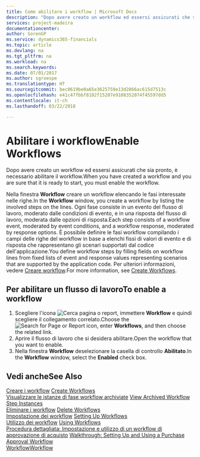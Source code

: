 ```yaml
---
title: Come abilitare i workflow | Microsoft Docs
description: "Dopo avere creato un workflow ed essersi assicurati che sia pronto, è necessario abilitare il workflow."
services: project-madeira
documentationcenter: 
author: SorenGP
ms.service: dynamics365-financials
ms.topic: article
ms.devlang: na
ms.tgt_pltfrm: na
ms.workload: na
ms.search.keywords: 
ms.date: 07/01/2017
ms.author: sgroespe
ms.translationtype: HT
ms.sourcegitcommit: bec0619be0a65e3625759e13d2866ac615d7513c
ms.openlocfilehash: e41c47fbbf8102f15207e9108352074f45597dd5
ms.contentlocale: it-ch
ms.lasthandoff: 03/22/2018

---
```

# <a name="enable-workflows"></a><span data-ttu-id="426ec-103">Abilitare i workflow</span><span class="sxs-lookup"><span data-stu-id="426ec-103">Enable Workflows</span></span>
<span data-ttu-id="426ec-104">Dopo avere creato un workflow ed essersi assicurati che sia pronto, è necessario abilitare il workflow.</span><span class="sxs-lookup"><span data-stu-id="426ec-104">When you have created a workflow and you are sure that it is ready to start, you must enable the workflow.</span></span>  

 <span data-ttu-id="426ec-105">Nella finestra **Workflow** creare un workflow elencando le fasi interessate nelle righe.</span><span class="sxs-lookup"><span data-stu-id="426ec-105">In the **Workflow** window, you create a workflow by listing the involved steps on the lines.</span></span> <span data-ttu-id="426ec-106">Ogni fase consiste in un evento del flusso di lavoro, moderato dalle condizioni di evento, e in una risposta del flusso di lavoro, moderata dalle opzioni di risposta.</span><span class="sxs-lookup"><span data-stu-id="426ec-106">Each step consists of a workflow event, moderated by event conditions, and a workflow response, moderated by response options.</span></span> <span data-ttu-id="426ec-107">È possibile definire le fasi workflow compilando i campi delle righe del workflow in base a elenchi fissi di valori di evento e di risposta che rappresentano gli scenari supportati dal codice dell'applicazione.</span><span class="sxs-lookup"><span data-stu-id="426ec-107">You define workflow steps by filling fields on workflow lines from fixed lists of event and response values representing scenarios that are supported by the application code.</span></span> <span data-ttu-id="426ec-108">Per ulteriori informazioni, vedere [Creare workflow](across-how-to-create-workflows.md).</span><span class="sxs-lookup"><span data-stu-id="426ec-108">For more information, see [Create Workflows](across-how-to-create-workflows.md).</span></span>  

## <a name="to-enable-a-workflow"></a><span data-ttu-id="426ec-109">Per abilitare un flusso di lavoro</span><span class="sxs-lookup"><span data-stu-id="426ec-109">To enable a workflow</span></span>  
1.  <span data-ttu-id="426ec-110">Scegliere l'icona ![Cerca pagina o report](media/ui-search/search_small.png "Cerca pagina o report"), immettere **Workflow** e quindi scegliere il collegamento correlato.</span><span class="sxs-lookup"><span data-stu-id="426ec-110">Choose the ![Search for Page or Report](media/ui-search/search_small.png "Search for Page or Report icon") icon, enter **Workflows**, and then choose the related link.</span></span>  
2.  <span data-ttu-id="426ec-111">Aprire il flusso di lavoro che si desidera abilitare.</span><span class="sxs-lookup"><span data-stu-id="426ec-111">Open the workflow that you want to enable.</span></span>  
3.  <span data-ttu-id="426ec-112">Nella finestra **Workflow** deselezionare la casella di controllo **Abilitato**.</span><span class="sxs-lookup"><span data-stu-id="426ec-112">In the **Workflow** window, select the **Enabled** check box.</span></span>  

## <a name="see-also"></a><span data-ttu-id="426ec-113">Vedi anche</span><span class="sxs-lookup"><span data-stu-id="426ec-113">See Also</span></span>  
 <span data-ttu-id="426ec-114">[Creare i workflow](across-how-to-create-workflows.md) </span><span class="sxs-lookup"><span data-stu-id="426ec-114">[Create Workflows](across-how-to-create-workflows.md) </span></span>  
 <span data-ttu-id="426ec-115">[Visualizzare le istanze di fase workflow archiviate](across-how-to-view-archived-workflow-step-instances.md) </span><span class="sxs-lookup"><span data-stu-id="426ec-115">[View Archived Workflow Step Instances](across-how-to-view-archived-workflow-step-instances.md) </span></span>  
 <span data-ttu-id="426ec-116">[Eliminare i workflow](across-how-to-delete-workflows.md) </span><span class="sxs-lookup"><span data-stu-id="426ec-116">[Delete Workflows](across-how-to-delete-workflows.md) </span></span>  
 <span data-ttu-id="426ec-117">[Impostazione dei workflow](across-set-up-workflows.md) </span><span class="sxs-lookup"><span data-stu-id="426ec-117">[Setting Up Workflows](across-set-up-workflows.md) </span></span>  
 <span data-ttu-id="426ec-118">[Utilizzo dei workflow](across-use-workflows.md) </span><span class="sxs-lookup"><span data-stu-id="426ec-118">[Using Workflows](across-use-workflows.md) </span></span>  
 <span data-ttu-id="426ec-119">[Procedura dettagliata: Impostazione e utilizzo di un workflow di approvazione di acquisto](walkthrough-setting-up-and-using-a-purchase-approval-workflow.md) </span><span class="sxs-lookup"><span data-stu-id="426ec-119">[Walkthrough: Setting Up and Using a Purchase Approval Workflow](walkthrough-setting-up-and-using-a-purchase-approval-workflow.md) </span></span>  
 [<span data-ttu-id="426ec-120">Workflow</span><span class="sxs-lookup"><span data-stu-id="426ec-120">Workflow</span></span>](across-workflow.md)   

